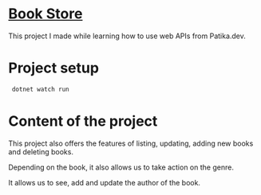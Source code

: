 # [Book Store](https://github.com/Teeslii/learning-dotnet/tree/master/BookStore)
This project I made while learning how to use web APIs from Patika.dev.




# Project setup

```bash
 dotnet watch run
```



# Content of the project
This project also offers the features of listing, updating, adding new books and deleting books.

Depending on the book, it also allows us to take action on the genre.

It allows us to see, add and update the author of the book.

